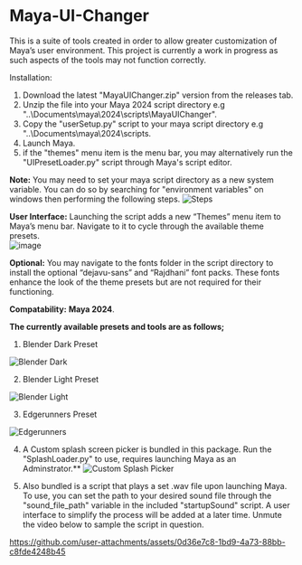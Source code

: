 # Maya-UI-Changer

This is a suite of tools created in order to allow greater customization of Maya’s user environment. This project is currently a work in progress as such aspects of the tools may not function correctly.

Installation:
<br>
1) Download the latest "MayaUIChanger.zip"  version from the releases tab.
2) Unzip the file into your Maya 2024 script directory e.g "..\Documents\maya\2024\scripts\MayaUIChanger".
3) Copy the "userSetup.py" script to your maya script directory e.g "..\Documents\maya\2024\scripts.
5) Launch Maya.
6) if the "themes" menu item is the menu bar, you may alternatively run the "UIPresetLoader.py" script through Maya's script editor.

**Note:** 
You may need to set your maya script directory as a new system variable. You can do so by searching for "environment variables" on windows then performing the following steps.
![Steps](https://github.com/user-attachments/assets/c895be72-7c8e-4c20-97bd-ce2594bda4bf)

**User Interface:** Launching the script adds a new “Themes” menu item to Maya’s menu bar. Navigate to it to cycle through the available theme presets. <br>
![image](https://github.com/Aldanoah/Maya-UI-Changer/assets/84312447/e5a685f6-6293-4759-b25f-1fd127aae5f7)

**Optional:** You may navigate to the fonts folder in the script directory to install the optional “dejavu-sans” and “Rajdhani” font packs. These fonts enhance the look of the theme presets but are not required for their functioning.

**Compatability:** **Maya 2024**.

**The currently available presets and tools are as follows;**

1) Blender Dark Preset

![Blender Dark](https://github.com/Aldanoah/Maya-UI-Changer/assets/84312447/9963682d-ed75-477b-a7ad-bb5f2a7daeab)

2) Blender Light Preset
   
![Blender Light](https://github.com/Aldanoah/Maya-UI-Changer/assets/84312447/7f2cd810-3259-4cfd-98e5-0e561c65cb0f)

3) Edgerunners Preset

![Edgerunners](https://github.com/Aldanoah/Maya-UI-Changer/assets/84312447/3dda7720-369b-470b-9921-0776e55e6add)

4) A Custom splash screen picker is bundled in this package. Run the "SplashLoader.py" to use, requires launching Maya as an Adminstrator.**
![Custom Splash Picker](https://github.com/Aldanoah/MayaUIChanger/assets/84312447/44bb8352-199c-4752-8388-eb465b46409f)

5) Also bundled is a script that plays a set .wav file upon launching Maya. To use, you can set the path to your desired sound file through the "sound_file_path" variable in the included "startupSound" script. A user interface to simplify the process will be added at a later time. Unmute the video below to sample the script in question.


https://github.com/user-attachments/assets/0d36e7c8-1bd9-4a73-88bb-c8fde4248b45



